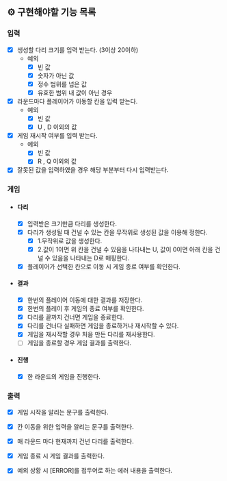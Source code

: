 ## ⚙ 구현해야할 기능 목록

### 입력

- [x] 생성할 다리 크기를 입력 받는다. (3이상 20이하)
    - 예외
        - [x] 빈 값
        - [x] 숫자가 아닌 값
        - [x] 정수 범위를 넘은 값
        - [x] 유효한 범위 내 값이 아닌 경우
- [x] 라운드마다 플레이어가 이동할 칸을 입력 받는다.
    - 예외
        - [x] 빈 값
        - [x] U , D 이외의 값

- [x] 게임 재시작 여부를 입력 받는다.
    - 예외
        - [x] 빈 값
        - [x] R , Q 이외의 값
- [x] 잘못된 값을 입력하였을 경우 해당 부분부터 다시 입력받는다.

### 게임

- #### 다리
    - [x] 입력받은 크기만큼 다리를 생성한다.
    - [x] 다리가 생성될 때 건널 수 있는 칸을 무작위로 생성된 값을 이용해 정한다.
        - [x] 1.무작위로 값을 생성한다.
        - [x] 2.값이 1이면 위 칸을 건널 수 있음을 나타내는 U, 값이 0이면 아래 칸을 건널 수 있음을 나타내는 D로 매핑한다.
    - [x] 플레이어가 선택한 칸으로 이동 시 게임 종료 여부를 확인한다.

- #### 결과
    - [x] 한번의 플레이어 이동에 대한 결과를 저장한다.
    - [x] 한번의 플레이 후 게임의 종료 여부를 확인한다.
    - [x] 다리를 끝까지 건너면 게임을 종료한다.
    - [x] 다리를 건너다 실패하면 게임을 종료하거나 재시작할 수 있다.
    - [x] 게임을 재시작할 경우 처음 만든 다리를 재사용한다.
    - [ ] 게임을 종료할 경우 게임 결과를 출력한다.

- #### 진행
    - [x] 한 라운드의 게임을 진행한다.

### 출력

- [x] 게임 시작을 알리는 문구를 출력한다.
- [x] 칸 이동을 위한 입력을 알리는 문구를 출력한다.
- [x] 매 라운드 마다 현재까지 건넌 다리를 출력한다.
- [x] 게임 종료 시 게임 결과를 출력한다.
- [x] 예외 상황 시 [ERROR]를 접두어로 하는 에러 내용을 출력한다. 

